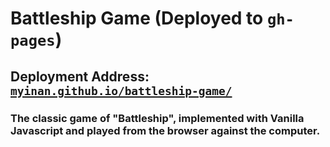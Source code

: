 # Battleship Game (Deployed to `gh-pages`)
## Deployment Address: [`myinan.github.io/battleship-game/`](https://myinan.github.io/battleship-game/ "myinan.github.io/battleship-game/")
### The classic game of "Battleship", implemented with Vanilla Javascript and played from the browser against the computer.
